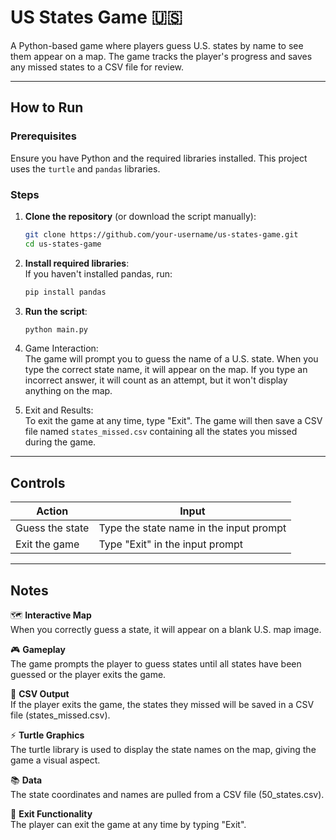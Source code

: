 # US States Game 🇺🇸  
A Python-based game where players guess U.S. states by name to see them appear on a map. The game tracks the player's progress and saves any missed states to a CSV file for review.  

---

## How to Run  
### Prerequisites  
Ensure you have Python and the required libraries installed. This project uses the `turtle` and `pandas` libraries.  

### Steps  
1. **Clone the repository** (or download the script manually):  
   ```sh
   git clone https://github.com/your-username/us-states-game.git
   cd us-states-game
2. **Install required libraries**: <br>
  If you haven't installed pandas, run:
    ```sh
    pip install pandas
    ```
3. **Run the script**:
   ```sh
   python main.py
   ```
4. Game Interaction: <br>
The game will prompt you to guess the name of a U.S. state. When you type the correct state name, it will appear on the map. If you type an incorrect answer, it will count as an attempt, but it won't display anything on the map.

5. Exit and Results: <br>
To exit the game at any time, type "Exit". The game will then save a CSV file named `states_missed.csv` containing all the states you missed during the game.

---

## Controls  

| Action                   | Input                                  |
|--------------------------|----------------------------------------|
| Guess the state          | Type the state name in the input prompt |
| Exit the game            | Type "Exit" in the input prompt        |

---

## Notes
🗺️ **Interactive Map** <br>
When you correctly guess a state, it will appear on a blank U.S. map image.

🎮 **Gameplay** <br>
The game prompts the player to guess states until all states have been guessed or the player exits the game.

📝 **CSV Output** <br>
If the player exits the game, the states they missed will be saved in a CSV file (states_missed.csv).

⚡ **Turtle Graphics** <br>
The turtle library is used to display the state names on the map, giving the game a visual aspect.

📚 **Data** <br>
The state coordinates and names are pulled from a CSV file (50_states.csv).

🚪 **Exit Functionality** <br>
The player can exit the game at any time by typing "Exit".
